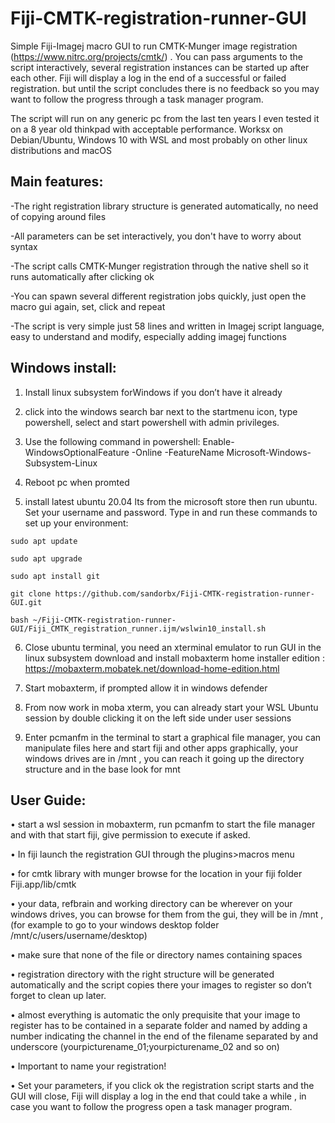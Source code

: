 # Fiji-CMTK-registration-runner-GUI
Simple Fiji-Imagej macro GUI to run CMTK-Munger image registration (https://www.nitrc.org/projects/cmtk/) . You can pass arguments to the script interactively, several registration instances can be started up after each other. Fiji will display a log in the end of a successful or failed registration. but until the script concludes there is no feedback so you may want to follow the progress through a task manager program.

The script will run on any generic pc from the last ten years I even tested it on a 8 year old thinkpad with acceptable performance. Worksx on Debian/Ubuntu, Windows 10 with WSL and most probably on other linux distributions and macOS

## Main features:

-The right registration library structure is generated automatically, no need of copying around files

-All parameters can be set interactively, you don't have to worry about syntax

-The script calls CMTK-Munger registration through the native shell so it runs automatically after clicking ok

-You can spawn several different registration jobs quickly, just open the macro gui again, set, click and repeat

-The script is very simple just 58 lines and written in Imagej script language, easy to understand and modify, especially adding imagej functions

## Windows install:

1. Install linux subsystem forWindows if you don’t have it already

2. click into the windows search bar next to the startmenu icon, type powershell,  select and start powershell with admin privileges.

3. Use the following command in powershell: Enable-WindowsOptionalFeature -Online -FeatureName Microsoft-Windows-Subsystem-Linux

4. Reboot pc when promted

5. install latest ubuntu 20.04 lts  from the microsoft store then run ubuntu. Set your username and password. Type in and run these commands to set up your environment:

  `sudo apt update`

  `sudo apt upgrade`

  `sudo apt install git`
  
  `git clone https://github.com/sandorbx/Fiji-CMTK-registration-runner-GUI.git`
  
  `bash ~/Fiji-CMTK-registration-runner-GUI/Fiji_CMTK_registration_runner.ijm/wslwin10_install.sh`


6. Close ubuntu terminal,  you need an xterminal emulator to run GUI in the linux subsystem download and install mobaxterm home installer edition :  https://mobaxterm.mobatek.net/download-home-edition.html

7. Start mobaxterm, if prompted allow it in windows defender

8. From now work in moba xterm, you can already start your WSL Ubuntu session by double clicking it on the left side under user sessions

9. Enter pcmanfm in the terminal to start a graphical file manager, you can manipulate files here and start fiji and other apps graphically, your windows drives are in /mnt , you can reach it going up the directory structure and in the base look for mnt

## User Guide:

• start a wsl session in mobaxterm, run pcmanfm to start the file manager and with that start fiji, give permission to execute if asked.

• In fiji launch the registration GUI through the plugins>macros menu

• for cmtk library with munger browse for the location in your fiji folder Fiji.app/lib/cmtk

• your data, refbrain and working directory can be wherever on your windows drives, you can browse for them from the gui, they will be in /mnt , (for example to go to your windows desktop folder /mnt/c/users/username/desktop)

• make sure that none of the file or directory names containing spaces

• registration directory with the right structure will be generated automatically and the script copies there your images to register so don’t forget to clean up later.

• almost everything is automatic the only prequisite that your image to register has to be contained in a separate folder  and named by adding a number indicating the channel in the end of the filename separated by and underscore (yourpicturename_01;yourpicturename_02 and so on)

• Important to name your registration!

• Set your parameters, if you click ok the registration script starts and the GUI will close, Fiji will display a log in the end that could take a while , in case you want to follow the progress open a task manager program.


